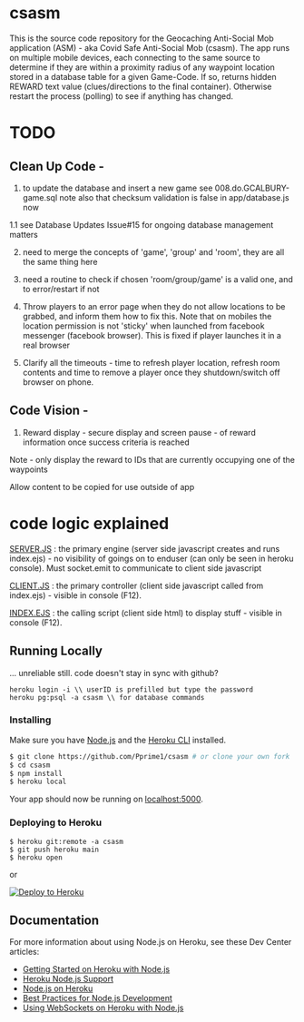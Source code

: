 # csasm
This is the source code repository for the Geocaching Anti-Social Mob application (ASM) - aka Covid Safe Anti-Social Mob (csasm).
The app runs on multiple mobile devices, each connecting to the same source to determine if they are within a proximity radius of any waypoint location stored in a database table for a given Game-Code.
If so, returns hidden REWARD text value (clues/directions to the final container). Otherwise restart the process (polling) to see if anything has changed.


# TODO

## Clean Up Code -

1. to update the database and insert a new game see 008.do.GCALBURY-game.sql note also that checksum validation is false in app/database.js now

1.1 see Database Updates Issue#15 for ongoing database management matters

2. need to merge the concepts of 'game', 'group' and 'room', they are all the same thing here

3. need a routine to check if chosen 'room/group/game' is a valid one, and to error/restart if not

4. Throw players to an error page when they do not allow locations to be grabbed, and inform them how to fix this.
Note that on mobiles the location permission is not 'sticky' when launched from facebook messenger (facebook browser). This is fixed if player launches it in a real browser

5. Clarify all the timeouts - time to refresh player location, refresh room contents and time to remove a player once they shutdown/switch off browser on phone.



## Code Vision -

1. Reward display - secure display and screen pause - of reward information once success criteria is reached

Note - only display the reward to IDs that are currently occupying one of the waypoints

Allow content to be copied for use outside of app



# code logic explained

[SERVER.JS](/server.js) : the primary engine (server side javascript creates and runs index.ejs) - no visibility of goings on to enduser (can only be seen in heroku console). Must socket.emit to communicate to client side javascript

[CLIENT.JS](/public/js/client.js) : the primary controller (client side javascript called from index.ejs) - visible in console (F12). 

[INDEX.EJS](/views/pages/index.ejs) : the calling script (client side html) to display stuff  - visible in console (F12).




## Running Locally 
... unreliable still. code doesn't stay in sync with github?

```
heroku login -i \\ userID is prefilled but type the password
heroku pg:psql -a csasm \\ for database commands
```

### Installing
Make sure you have [Node.js](http://nodejs.org/) and the [Heroku CLI](https://cli.heroku.com/) installed.

```sh
$ git clone https://github.com/Pprime1/csasm # or clone your own fork
$ cd csasm
$ npm install
$ heroku local
```
Your app should now be running on [localhost:5000](http://localhost:5000/).

### Deploying to Heroku

```
$ heroku git:remote -a csasm
$ git push heroku main
$ heroku open
```
or

[![Deploy to Heroku](https://www.herokucdn.com/deploy/button.png)](https://heroku.com/deploy)

## Documentation

For more information about using Node.js on Heroku, see these Dev Center articles:

- [Getting Started on Heroku with Node.js](https://devcenter.heroku.com/articles/getting-started-with-nodejs)
- [Heroku Node.js Support](https://devcenter.heroku.com/articles/nodejs-support)
- [Node.js on Heroku](https://devcenter.heroku.com/categories/nodejs)
- [Best Practices for Node.js Development](https://devcenter.heroku.com/articles/node-best-practices)
- [Using WebSockets on Heroku with Node.js](https://devcenter.heroku.com/articles/node-websockets)
